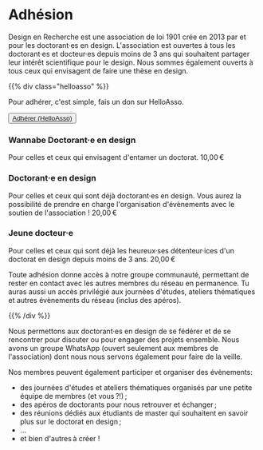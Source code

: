 
# Adhésion

Design en Recherche est une association de loi 1901 crée en 2013 par et pour les doctorant·es en design.
L'association est ouvertes à tous les doctorant·es et docteur·es depuis moins de 3 ans qui souhaitent partager leur intérêt scientifique pour le design. Nous sommes également ouverts à tous ceux qui envisagent de faire une thèse en design.

{{% div class="helloasso" %}}

Pour adhérer, c'est simple, fais un don sur HelloAsso.

<div>
  <button>
    <a target="_blank" href="https://www.helloasso.com/associations/design-en-recherche-le-reseau-des-jeunes-chercheurs-en-design/adhesions/adhesion-2023-2024">Adhérer (HelloAsso)</a>
  </button>
</div>

### Wannabe Doctorant·e en design

Pour celles et ceux qui envisagent d'entamer un doctorat.  <span class="montant">10,00 €</span>

### Doctorant·e en design

Pour celles et ceux qui sont déjà doctorant·es en design. Vous aurez la possibilité de prendre en charge l'organisation d'évènements avec le soutien de l'association ! <span class="montant">20,00 €</span>

### Jeune docteur·e

Pour celles et ceux qui sont déjà les heureux·ses détenteur·ices d'un doctorat en design depuis moins de 3 ans. <span class="montant">20,00 €</span>

Toute adhésion donne accès à notre groupe communauté, permettant de rester en contact avec les autres membres du réseau en permanence. Tu auras aussi un accès privilégié aux journées d'études, ateliers thématiques et autres évènements du réseau (inclus des apéros).

{{% /div %}}

Nous permettons aux doctorant·es en design de se fédérer et de se rencontrer pour discuter ou pour engager des projets ensemble. Nous avons un groupe WhatsApp (ouvert seulement aux membres de l'association) dont nous nous servons également pour faire de la veille.<br>

Nos membres peuvent également participer et organiser des évènements:

* des journées d'études et ateliers thématiques organisés par une petite équipe de membres (et vous ?!) ;
* des apéros de doctorants pour nous retrouver et échanger ;
* des réunions dédiés aux étudiants de master qui souhaitent en savoir plus sur le doctorat en design ;
* ...
* et bien d'autres à créer !
